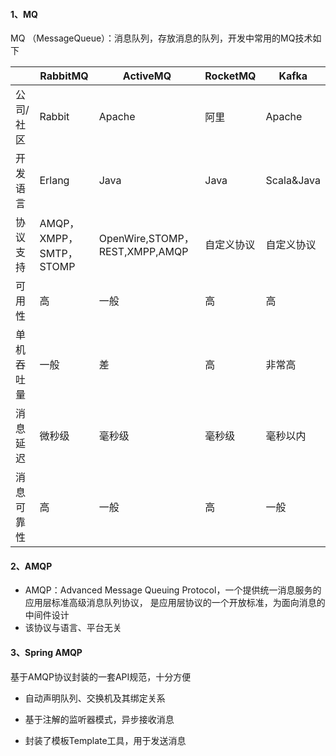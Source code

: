 ####  1、MQ
 MQ （MessageQueue）：消息队列，存放消息的队列，开发中常用的MQ技术如下
 
|            | **RabbitMQ**            | **ActiveMQ**                   | **RocketMQ** | **Kafka**  |
| ---------- | ----------------------- | ------------------------------ | ------------ | ---------- |
| 公司/社区  | Rabbit                  | Apache                         | 阿里         | Apache     |
| 开发语言   | Erlang                  | Java                           | Java         | Scala&Java |
| 协议支持   | AMQP，XMPP，SMTP，STOMP | OpenWire,STOMP，REST,XMPP,AMQP | 自定义协议   | 自定义协议 |
| 可用性     | 高                      | 一般                           | 高           | 高         |
| 单机吞吐量 | 一般                    | 差                             | 高           | 非常高     |
| 消息延迟   | 微秒级                  | 毫秒级                         | 毫秒级       | 毫秒以内   |
| 消息可靠性 | 高                      | 一般                           | 高           | 一般       |



####  2、AMQP
* AMQP：Advanced Message Queuing Protocol，一个提供统一消息服务的应用层标准高级消息队列协议，
是应用层协议的一个开放标准，为面向消息的中间件设计
* 该协议与语言、平台无关

####  3、Spring AMQP
基于AMQP协议封装的一套API规范，十分方便


* 自动声明队列、交换机及其绑定关系

* 基于注解的监听器模式，异步接收消息

* 封装了模板Template工具，用于发送消息 